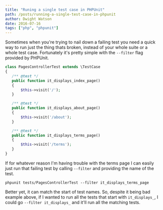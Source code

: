 ```yaml
---
title: "Runing a single test case in PHPUnit"
path: /posts/running-a-single-test-case-in-phpunit
author: Dwight Watson
date: 2016-07-16
tags: ["php", "phpunit"]
---
```


Sometimes when you're trying to nail down a failing test you need a quick way to run just the thing thats broken, instead of your whole suite or a whole test case. Fortunately it's pretty simple with the `--filter` flag provided by PHPUnit.

```php
class PagesControllerTest extends \TestCase
{
   /** @test */
   public function it_displays_index_page()
   {
       $this->visit('/');
   }

   /** @test */
   public function it_displays_about_page()
   {
       $this->visit('/about');
   }

   /** @test */
   public function it_displays_terms_page()
   {
       $this->visit('/terms');
   }
}
```

If for whatever reason I'm having trouble with the terms page I can easily just run that failing test by calling `--filter` and providing the name of the test.

`phpunit tests/PagesControllerTest --filter it_displays_terms_page`

Better yet, it can match the start of test names. So, despite it being bad example above, if I wanted to run all the tests that start with `it_displays_`, I could go `--filter it_displays_` and it'll run all the matching tests.
